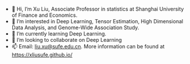 - 👋 Hi, I’m Xu Liu, Associate Professor in statistics at Shanghai University of Finance and Economics.
- 👀 I’m interested in Deep Learning, Tensor Estimation, High Dimensional Data Analysis, and Genome-Wide Association Study.
- 🌱 I’m currently learning Deep Learning.
- 💞️ I’m looking to collaborate on Deep Learning
- 📫 Email: liu.xu@sufe.edu.cn. More information can be found at https://xliusufe.github.io/

<!---
xliusufe/xliusufe is a ✨ special ✨ repository because its `README.md` (this file) appears on your GitHub profile.
You can click the Preview link to take a look at your changes.
--->
